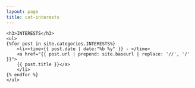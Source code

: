 ```yaml
---
layout: page
title: cat-interests
---
```


<section>

    <h3>INTERESTS</h3>
	<ul>
    {%for post in site.categories.INTERESTS%}
		<li><time>{{ post.date | date:"%b %y" }} - </time>
		<a href="{{ post.url | prepend: site.baseurl | replace: '//', '/' }}">
        {{ post.title }}</a>
		</li>
    {% endfor %}
    </ul>

</section>